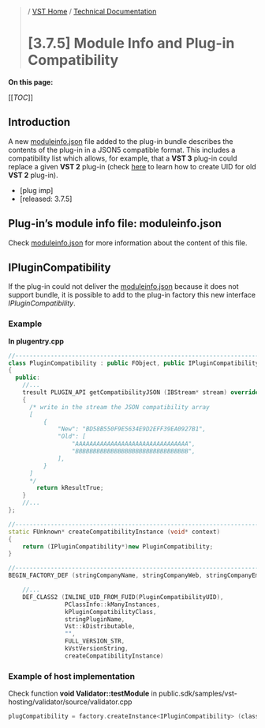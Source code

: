 >/ [VST Home](../../../) / [Technical Documentation](../../Index.md)
>
># \[3.7.5\] Module Info and Plug-in Compatibility

**On this page:**

[[_TOC_]]

## Introduction

A new [moduleinfo.json](../../../Technical+Documentation/VST+Module+Architecture/ModuleInfo-JSON.md) file added to the plug-in bundle describes the contents of the plug-in in a JSON5 compatible format. This includes a compatibility list which allows, for example, that a **VST 3** plug-in could replace a given **VST 2** plug-in (check [here](../../../FAQ/Compatibility+with+VST+2.x+or+VST+1.md) to learn how to create UID for old **VST 2** plug-in).

- \[plug imp\]
- \[released: 3.7.5\]

## Plug-in’s module info file: moduleinfo.json

Check [moduleinfo.json](../../../Technical+Documentation/VST+Module+Architecture/ModuleInfo-JSON.md) for more information about the content of this file.

## IPluginCompatibility

If the plug-in could not deliver the [moduleinfo.json](../../../Technical+Documentation/VST+Module+Architecture/ModuleInfo-JSON.md) because it does not support bundle, it is possible to add to the plug-in factory this new interface *IPluginCompatibility*.
### Example

**In plugentry.cpp**

``` c++
//------------------------------------------------------------------------
class PluginCompatibility : public FObject, public IPluginCompatibility
{
  public:
    //...
    tresult PLUGIN_API getCompatibilityJSON (IBStream* stream) override
    {
      /* write in the stream the JSON compatibility array
      [
          {
              "New": "BD58B550F9E5634E9D2EFF39EA0927B1",
              "Old": [
                  "AAAAAAAAAAAAAAAAAAAAAAAAAAAAAAAA",
                  "BBBBBBBBBBBBBBBBBBBBBBBBBBBBBBBB",
              ],
          }
      ]
      */
	    return kResultTrue;
    }
    //... 
};

//------------------------------------------------------------------------
static FUnknown* createCompatibilityInstance (void* context)
{
	return (IPluginCompatibility*)new PluginCompatibility;
}

//------------------------------------------------------------------------
BEGIN_FACTORY_DEF (stringCompanyName, stringCompanyWeb, stringCompanyEmail)

    //...
    DEF_CLASS2 (INLINE_UID_FROM_FUID(PluginCompatibilityUID),
				PClassInfo::kManyInstances,
				kPluginCompatibilityClass,
				stringPluginName,
				Vst::kDistributable,
				"",
				FULL_VERSION_STR,
				kVstVersionString,
				createCompatibilityInstance)
```

### Example of host implementation

Check function **void Validator::testModule** in public.sdk/samples/vst-hosting/validator/source/validator.cpp

``` c++
plugCompatibility = factory.createInstance<IPluginCompatibility> (classInfo.ID ());
```
